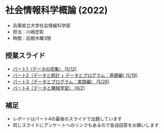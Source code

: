 # 社会情報科学概論 (2022)

- 兵庫県立大学社会情報科学部
- 担当：川嶋宏彰
- 時間：前期木曜3限

## 授業スライド

- [パート1（データの収集） (5/12)](slide/SISIntro2022_kawashima-01.pdf)
- [パート2（データと統計 + データとプログラム：基礎編) (5/19)](slide/SISIntro2022_kawashima-02.pdf)
- [パート3（データとプログラム：実践編） (5/26)](slide/SISIntro2022_kawashima-03.pdf)
- [パート4（データと機械学習） (6/2)](slide/SISIntro2022_kawashima-04.pdf)

## 補足

- レポートはパート4の最後のスライドで出題しています
- 同じスライドにアンケートへのリンクもあるので各自回答をお願いします
